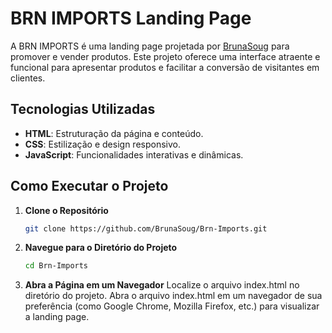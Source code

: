 # BRN IMPORTS Landing Page

A BRN IMPORTS é uma landing page projetada por [BrunaSoug](https://github.com/BrunaSoug) para promover e vender produtos. Este projeto oferece uma interface atraente e funcional para apresentar produtos e facilitar a conversão de visitantes em clientes.

## Tecnologias Utilizadas

- **HTML**: Estruturação da página e conteúdo.
- **CSS**: Estilização e design responsivo.
- **JavaScript**: Funcionalidades interativas e dinâmicas.

## Como Executar o Projeto

1. **Clone o Repositório**
   ```bash
   git clone https://github.com/BrunaSoug/Brn-Imports.git

2. **Navegue para o Diretório do Projeto**
   ```bash
   cd Brn-Imports

3. **Abra a Página em um Navegador**
      Localize o arquivo index.html no diretório do projeto. 
      Abra o arquivo index.html em um navegador de sua preferência (como Google Chrome, Mozilla Firefox, etc.) para visualizar a landing page.

